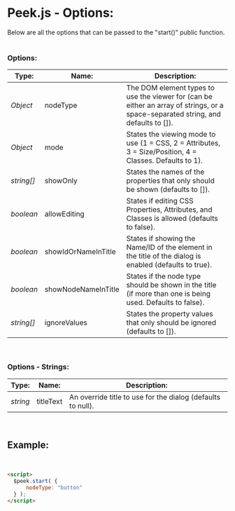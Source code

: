 # Peek.js - Options:

Below are all the options that can be passed to the "start()" public function.
<br>
<br>


### Options:

| Type: | Name: | Description: |
| --- | --- | --- |
| *Object* | nodeType | The DOM element types to use the viewer for (can be either an array of strings, or a space-separated string, and defaults to []). |
| *Object* | mode | States the viewing mode to use (1 = CSS, 2 = Attributes, 3 = Size/Position, 4 = Classes. Defaults to 1). |
| *string[]* | showOnly | States the names of the properties that only should be shown (defaults to []). |
| *boolean* | allowEditing | States if editing CSS Properties, Attributes, and Classes is allowed (defaults to false). |
| *boolean* | showIdOrNameInTitle | States if showing the Name/ID of the element in the title of the dialog is enabled (defaults to true). |
| *boolean* | showNodeNameInTitle | States if the node type should be shown in the title (if more than one is being used. Defaults to false). |
| *string[]* | ignoreValues | States the property values that only should be ignored (defaults to []). |

<br/>


### Options - Strings:

| Type: | Name: | Description: |
| --- | --- | --- |
| *string* | titleText | An override title to use for the dialog (defaults to null). |

<br/>


## Example:
<br/>

```markdown
<script> 
  $peek.start( {
      nodeType: "button"
  } );
</script>
```